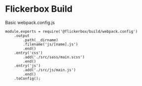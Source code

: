 # Flickerbox Build

Basic webpack.config.js
```
module.exports = require('@flickerbox/build/webpack.config')
	.output
		.path(__dirname)
		.filename('js/[name].js')
		.end()
	.entry('css')
		.add('./src/sass/main.scss')
		.end()
	.entry('js')
		.add('./src/js/main.js')
		.end()
	.toConfig();
```
